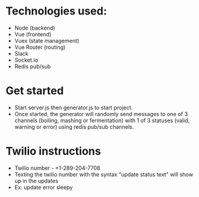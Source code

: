 #
# Technologies used:

- Node (backend)
- Vue (frontend)
- Vuex (state management)
- Vue Router (routing)
- Slack
- Socket.io
- Redis pub/sub

#
# Get started

- Start server.js then generator.js to start project.
- Once started, the generator will randomly send messages to one of 3 channels (boiling, mashing or fermentation) with 1 of 3 statuses (valid, warning or error) using redis pub/sub channels.

# Twilio instructions

- Twilio number - +1-289-204-7708
- Texting the twilio number with the syntax &quot;update status text&quot; will show up in the updates
- Ex: update error sleepy
